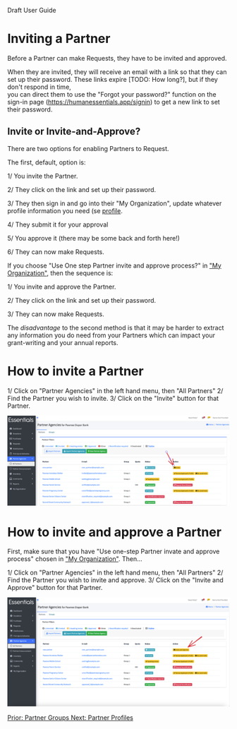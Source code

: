 Draft User Guide
# Inviting a Partner

Before a Partner can make Requests,  they have to be invited and approved.

When they are invited,  they will receive an email with a link so that they can set up their password.
These links expire [TODO:  How long?],  but if they don't respond in time,  
you can direct them to use the "Forgot your password?" function on the sign-in page
(https://humanessentials.app/signin) to get a new link to set their password.

## Invite or Invite-and-Approve?
There are two options for enabling Partners to Request.  

The first, default, option is:

1/  You invite the Partner.

2/  They click on the link and set up their password.

3/  They then sign in and go into their "My Organization", update whatever profile information you need (se [profile](pm_partner_profiles.md).

4/  They submit it for your approval

5/  You approve it (there may be some back and forth here!)

6/  They can now make Requests.

If you choose "Use One step Partner invite and approve process?" in ["My Organization"](getting_started_customization.md),
then the sequence is:

1/  You invite and approve the Partner.

2/  They click on the link and set up their password.

3/  They can now make Requests.

The  *disadvantage* to the second method is that it may be harder to extract any
information you do need from your Partners which can impact your grant-writing and 
your annual reports.

# How to invite a Partner

1/  Click on "Partner Agencies" in the left hand menu, then "All Partners"
2/  Find the Partner you wish to invite.
3/  Click on the "Invite" button for that Partner.

![Inviting a Partner screenshot](images/partners/partners_inviting.png)

# How to invite and approve a Partner
First, make sure that you have "Use one-step Partner invate and approve process" chosen in  ["My Organization"](getting_started_customization.md).
Then...

1/  Click on "Partner Agencies" in the left hand menu, then "All Partners"
2/  Find the Partner you wish to invite and approve.
3/  Click on the "Invite and Approve" button for that Partner.


![Inviting and approving a Partner screenshot](images/partners/partners_inviting_and_approving.png)


[Prior:  Partner Groups   ](pm_partner_groups.md) [  Next: Partner Profiles](pm_partner_profiles.md)
